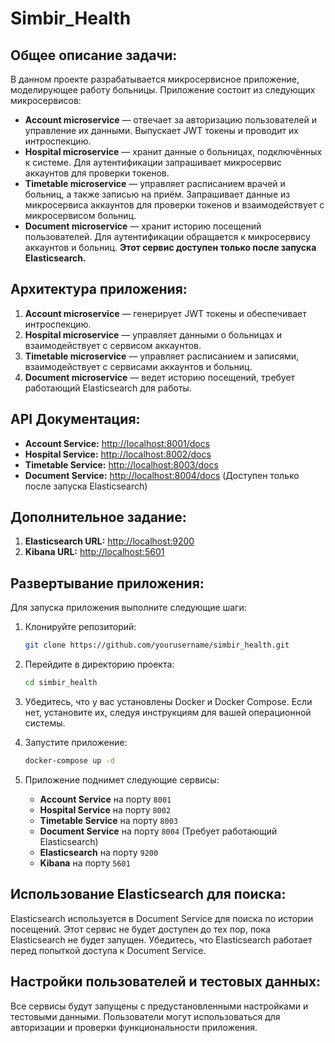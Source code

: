 # Simbir_Health

## Общее описание задачи:

В данном проекте разрабатывается микросервисное приложение, моделирующее работу больницы. Приложение состоит из следующих микросервисов:

- **Account microservice** — отвечает за авторизацию пользователей и управление их данными. Выпускает JWT токены и проводит их интроспекцию.
- **Hospital microservice** — хранит данные о больницах, подключённых к системе. Для аутентификации запрашивает микросервис аккаунтов для проверки токенов.
- **Timetable microservice** — управляет расписанием врачей и больниц, а также записью на приём. Запрашивает данные из микросервиса аккаунтов для проверки токенов и взаимодействует с микросервисом больниц.
- **Document microservice** — хранит историю посещений пользователей. Для аутентификации обращается к микросервису аккаунтов и больниц. **Этот сервис доступен только после запуска Elasticsearch.**

## Архитектура приложения:

1. **Account microservice** — генерирует JWT токены и обеспечивает интроспекцию.
2. **Hospital microservice** — управляет данными о больницах и взаимодействует с сервисом аккаунтов.
3. **Timetable microservice** — управляет расписанием и записями, взаимодействует с сервисами аккаунтов и больниц.
4. **Document microservice** — ведет историю посещений, требует работающий Elasticsearch для работы.

## API Документация:

- **Account Service:** [http://localhost:8001/docs](http://localhost:8001/docs)
- **Hospital Service:** [http://localhost:8002/docs](http://localhost:8002/docs)
- **Timetable Service:** [http://localhost:8003/docs](http://localhost:8003/docs)
- **Document Service:** [http://localhost:8004/docs](http://localhost:8004/docs) (Доступен только после запуска Elasticsearch)

## Дополнительное задание:

1. **Elasticsearch URL:** [http://localhost:9200](http://localhost:9200)
2. **Kibana URL:** [http://localhost:5601](http://localhost:5601)

## Развертывание приложения:

Для запуска приложения выполните следующие шаги:

1. Клонируйте репозиторий:
    ```bash
    git clone https://github.com/yourusername/simbir_health.git
    ```

2. Перейдите в директорию проекта:
    ```bash
    cd simbir_health
    ```

3. Убедитесь, что у вас установлены Docker и Docker Compose. Если нет, установите их, следуя инструкциям для вашей операционной системы.

4. Запустите приложение:
    ```bash
    docker-compose up -d
    ```

5. Приложение поднимет следующие сервисы:
    - **Account Service** на порту `8001`
    - **Hospital Service** на порту `8002`
    - **Timetable Service** на порту `8003`
    - **Document Service** на порту `8004` (Требует работающий Elasticsearch)
    - **Elasticsearch** на порту `9200`
    - **Kibana** на порту `5601`

## Использование Elasticsearch для поиска:

Elasticsearch используется в Document Service для поиска по истории посещений. Этот сервис не будет доступен до тех пор, пока Elasticsearch не будет запущен. Убедитесь, что Elasticsearch работает перед попыткой доступа к Document Service.

## Настройки пользователей и тестовых данных:

Все сервисы будут запущены с предустановленными настройками и тестовыми данными. Пользователи могут использоваться для авторизации и проверки функциональности приложения.

